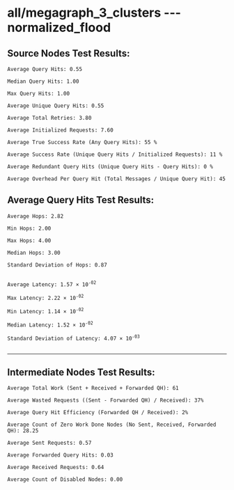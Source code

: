# all/megagraph_3_clusters --- normalized_flood
## Source Nodes Test Results:
	Average Query Hits: 0.55

	Median Query Hits: 1.00

	Max Query Hits: 1.00

	Average Unique Query Hits: 0.55

	Average Total Retries: 3.80

	Average Initialized Requests: 7.60

	Average True Success Rate (Any Query Hits): 55 %

	Average Success Rate (Unique Query Hits / Initialized Requests): 11 %

	Average Redundant Query Hits (Unique Query Hits - Query Hits): 0 %

	Average Overhead Per Query Hit (Total Messages / Unique Query Hit): 45



## Average Query Hits Test Results:
<pre><code>Average Hops: 2.82

Min Hops: 2.00

Max Hops: 4.00

Median Hops: 3.00

Standard Deviation of Hops: 0.87


Average Latency: 1.57 × 10<sup>-02</sup>

Max Latency: 2.22 × 10<sup>-02</sup>

Min Latency: 1.14 × 10<sup>-02</sup>

Median Latency: 1.52 × 10<sup>-02</sup>

Standard Deviation of Latency: 4.07 × 10<sup>-03</sup>

</code></pre>

---------------------------------------------
## Intermediate Nodes Test Results:

	Average Total Work (Sent + Received + Forwarded QH): 61

	Average Wasted Requests ((Sent - Forwarded QH) / Received): 37%

	Average Query Hit Efficiency (Forwarded QH / Received): 2%

	Average Count of Zero Work Done Nodes (No Sent, Received, Forwarded QH): 28.25

	Average Sent Requests: 0.57

	Average Forwarded Query Hits: 0.03

	Average Received Requests: 0.64

	Average Count of Disabled Nodes: 0.00

